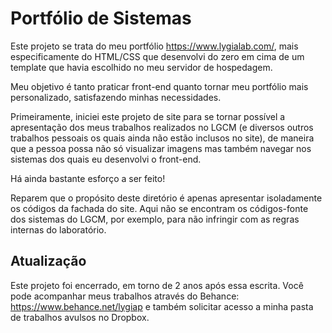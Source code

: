 # Portfólio de Sistemas

Este projeto se trata do meu portfólio https://www.lygialab.com/, mais especificamente do
HTML/CSS que desenvolvi do zero em cima de um template que havia escolhido no meu servidor 
de hospedagem.

Meu objetivo é tanto praticar front-end quanto tornar meu portfólio mais personalizado,
satisfazendo minhas necessidades.

Primeiramente, iniciei este projeto de site para se tornar possível a apresentação dos meus 
trabalhos realizados no LGCM (e diversos outros trabalhos pessoais os quais 
ainda não estão inclusos no site), de maneira que a pessoa possa não só visualizar imagens mas 
também navegar nos sistemas dos quais eu desenvolvi o front-end.

Há ainda bastante esforço a ser feito!

Reparem que o propósito deste diretório é apenas apresentar isoladamente os códigos da 
fachada do site. Aqui não se encontram os códigos-fonte dos sistemas do LGCM, 
por exemplo, para não infringir com as regras internas do laboratório.

## Atualização

Este projeto foi encerrado, em torno de 2 anos após essa escrita.
Você pode acompanhar meus trabalhos através do Behance: https://www.behance.net/lygiap
e também solicitar acesso a minha pasta de trabalhos avulsos no Dropbox.
